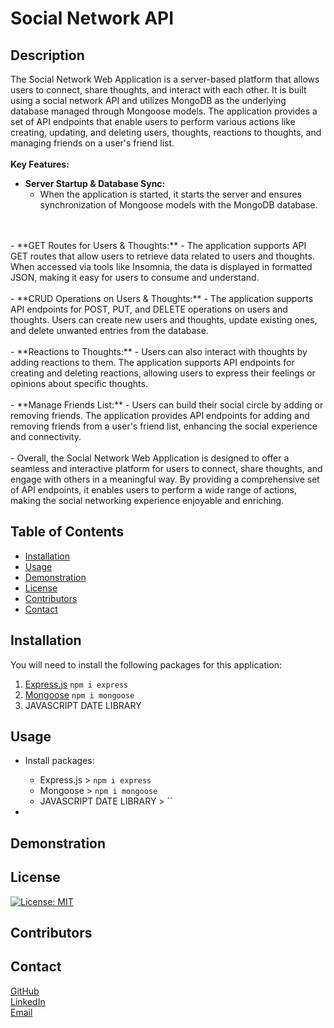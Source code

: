 
# Social Network API

## Description

The Social Network Web Application is a server-based platform that allows users to connect, share thoughts, and interact with each other. It is built using a social network API and utilizes MongoDB as the underlying database managed through Mongoose models. The application provides a set of API endpoints that enable users to perform various actions like creating, updating, and deleting users, thoughts, reactions to thoughts, and managing friends on a user's friend list.
<br>
<br>
**Key Features:**
<br>
- **Server Startup & Database Sync:**
	- When the application is started, it starts the server and ensures synchronization of Mongoose models with the MongoDB database.
<br>
<br>
- **GET Routes for Users & Thoughts:** 
	- The application supports API GET routes that allow users to retrieve data related to users and thoughts. When accessed via tools like Insomnia, the data is displayed in formatted JSON, making it easy for users to consume and understand.
<br>
<br>
- **CRUD Operations on Users & Thoughts:** 
	- The application supports API endpoints for POST, PUT, and DELETE operations on users and thoughts. Users can create new users and thoughts, update existing ones, and delete unwanted entries from the database.
<br>
<br>
- **Reactions to Thoughts:** 
	- Users can also interact with thoughts by adding reactions to them. The application supports API endpoints for creating and deleting reactions, allowing users to express their feelings or opinions about specific thoughts.
<br>
<br>
- **Manage Friends List:** 
	- Users can build their social circle by adding or removing friends. The application provides API endpoints for adding and removing friends from a user's friend list, enhancing the social experience and connectivity.
<br>
<br>
- Overall, the Social Network Web Application is designed to offer a seamless and interactive platform for users to connect, share thoughts, and engage with others in a meaningful way. By providing a comprehensive set of API endpoints, it enables users to perform a wide range of actions, making the social networking experience enjoyable and enriching.

## Table of Contents

- [Installation](#installation)
- [Usage](#usage)
- [Demonstration](#demonstration)
- [License](#license)
- [Contributors](#contributors)
- [Contact](#contact)

  

## Installation
You will need to install the following packages for this application:
<br>
1. [Express.js](https://www.npmjs.com/package/express) `npm i express`
2. [Mongoose](https://www.npmjs.com/package/mongoose) `npm i mongoose`
3. JAVASCRIPT DATE LIBRARY 

## Usage
- Install packages:
    - Express.js > `npm i express`
    - Mongoose > `npm i mongoose`
    - JAVASCRIPT DATE LIBRARY > ``

- 
  
## Demonstration

  
  
  

## License
[![License: MIT](https://img.shields.io/badge/License-MIT-yellow.svg)](https://opensource.org/licenses/MIT)

## Contributors

  
  

## Contact
[GitHub](https://github.com/HarrisSte)
<br>
[LinkedIn](https://www.linkedin.com/in/stephanie-harris-5069aa224/)
<br>
[Email](mailto:st3phanie.harris@gmail.com)